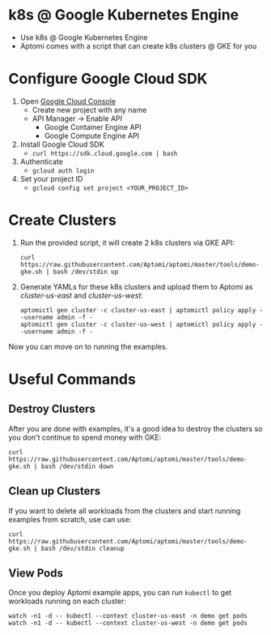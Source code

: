 # k8s @ Google Kubernetes Engine
* Use k8s @ Google Kubernetes Engine
* Aptomi comes with a script that can create k8s clusters @ GKE for you

# Configure Google Cloud SDK
1. Open [Google Cloud Console](https://console.cloud.google.com/)
    * Create new project with any name
    * API Manager -> Enable API
        * Google Container Engine API
        * Google Compute Engine API
1. Install Google Cloud SDK
    * ```curl https://sdk.cloud.google.com | bash```
1. Authenticate
    * ```gcloud auth login```
1. Set your project ID
    * ```gcloud config set project <YOUR_PROJECT_ID>```
    
# Create Clusters
1. Run the provided script, it will create 2 k8s clusters via GKE API:
    ```
    curl https://raw.githubusercontent.com/Aptomi/aptomi/master/tools/demo-gke.sh | bash /dev/stdin up
    ```
      
1. Generate YAMLs for these k8s clusters and upload them to Aptomi as *cluster-us-east* and *cluster-us-west*:
    ```
    aptomictl gen cluster -c cluster-us-east | aptomictl policy apply --username admin -f -
    aptomictl gen cluster -c cluster-us-west | aptomictl policy apply --username admin -f -
    ```

Now you can move on to running the examples.

# Useful Commands

## Destroy Clusters
After you are done with examples, it's a good idea to destroy the clusters so you don't continue to spend money with GKE: 
```
curl https://raw.githubusercontent.com/Aptomi/aptomi/master/tools/demo-gke.sh | bash /dev/stdin down
```  

## Clean up Clusters
If you want to delete all workloads from the clusters and start running examples from scratch, use can use:
```
curl https://raw.githubusercontent.com/Aptomi/aptomi/master/tools/demo-gke.sh | bash /dev/stdin cleanup
```

## View Pods
Once you deploy Aptomi example apps, you can run `kubectl` to get workloads running on each cluster: 
```
watch -n1 -d -- kubectl --context cluster-us-east -n demo get pods
watch -n1 -d -- kubectl --context cluster-us-west -n demo get pods
```
